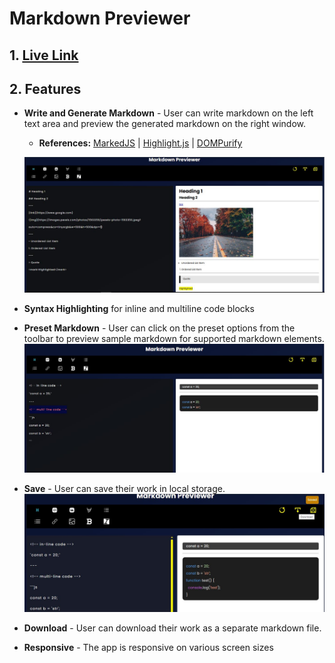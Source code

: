 # Markdown Previewer

## 1. [Live Link](https://markdown-previewer-neon-iota.vercel.app/)

## 2. Features
- **Write and Generate Markdown** - User can write markdown on the left text area and preview the generated markdown on the right window.
    -  **References:** [MarkedJS](https://marked.js.org/) | [Highlight.js](https://highlightjs.readthedocs.io/en/latest/readme.html#custom-usage) | [DOMPurify](https://github.com/cure53/DOMPurify)

    ![user markdown](https://github.com/GitProjProgress/POW/blob/main/md-previewer/UserMd.JPG?raw=true)

- **Syntax Highlighting** for inline and multiline code blocks

- **Preset Markdown** - User can click on the preset options from the toolbar to preview sample markdown for supported markdown elements.
    ![preset markdown](https://github.com/GitProjProgress/POW/blob/main/md-previewer/Presets.JPG?raw=true)

- **Save** - User can save their work in local storage.
    ![save markdown](https://github.com/GitProjProgress/POW/blob/main/md-previewer/SaveMd.JPG?raw=true)
- **Download** - User can download their work as a separate markdown file.
- **Responsive** - The app is responsive on various screen sizes